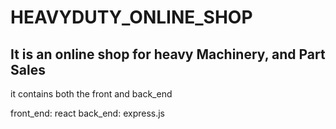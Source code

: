 # HEAVYDUTY_ONLINE_SHOP
## It is an online shop for heavy Machinery, and Part Sales

it contains both the front and back_end

front_end: react
back_end: express.js
